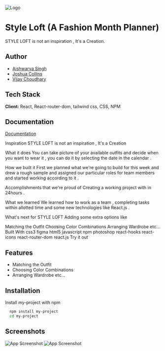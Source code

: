 ![Logo](https://gcdnb.pbrd.co/images/6I8KyFCHGpVk.png)

# Style Loft (A Fashion Month Planner)

STYLE LOFT is not an inspiration , It's a Creation.

## Author

-   [Aishwarya Singh](https://github.com/aishsingh12)
-   [Joshua Collins](https://github.com/Joshuapenielcollins)
-   [Vijay Choudhary](https://www.github.com/scriptyvijay)

## Tech Stack

**Client:** React, React-router-dom, tailwind css, CSS, NPM

## Documentation

[Documentation](https://linktodocumentation)

Inspiration
STYLE LOFT is not an inspiration , It's a Creation

What it does
You can take picture of your available outfits and decide when you want to wear it , you can do it by selecting the date in the calendar .

How we built it
First we planned what we're going to build for this week and drew a rough sample and assigned our particular roles for team members and started working according to it .

Accomplishments that we're proud of
Creating a working project with in 24hours .

What we learned
We learned how to work as a team , completing tasks within allotted time and some new technologies like React.js .

What's next for STYLE LOFT
Adding some extra options like

Matching the Outfit
Choosing Color Combinations
Arranging Wardrobe etc...
Built With
css3
figma
html5
javascript
npm
photoshop
react-hooks
react-icons
react-router-dom
react.js
Try it out

## Features

-   Matching the Outfit
-   Choosing Color Combinations
-   Arranging Wardrobe etc...

## Installation

Install my-project with npm

```bash
  npm install my-project
  cd my-project
```

## Screenshots

![App Screenshot](https://gcdnb.pbrd.co/images/6I8KyFCHGpVk.png)
![App Screenshot](https://gcdnb.pbrd.co/images/AF2bC5CaapWx.png)
